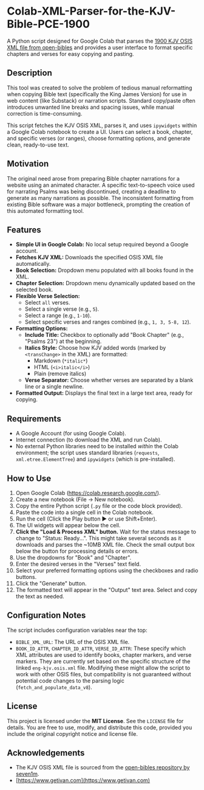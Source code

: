 # Colab-XML-Parser-for-the-KJV-Bible-PCE-1900

A Python script designed for Google Colab that parses the [1900 KJV OSIS XML file from open-bibles](https://github.com/seven1m/open-bibles/blob/master/eng-kjv.osis.xml) and provides a user interface to format specific chapters and verses for easy copying and pasting.

## Description

This tool was created to solve the problem of tedious manual reformatting when copying Bible text (specifically the King James Version) for use in web content (like Substack) or narration scripts. Standard copy/paste often introduces unwanted line breaks and spacing issues, while manual correction is time-consuming.

This script fetches the KJV OSIS XML, parses it, and uses `ipywidgets` within a Google Colab notebook to create a UI. Users can select a book, chapter, and specific verses (or ranges), choose formatting options, and generate clean, ready-to-use text.

## Motivation

The original need arose from preparing Bible chapter narrations for a website using an animated character. A specific text-to-speech voice used for narrating Psalms was being discontinued, creating a deadline to generate as many narrations as possible. The inconsistent formatting from existing Bible software was a major bottleneck, prompting the creation of this automated formatting tool.

## Features

*   **Simple UI in Google Colab:** No local setup required beyond a Google account.
*   **Fetches KJV XML:** Downloads the specified OSIS XML file automatically.
*   **Book Selection:** Dropdown menu populated with all books found in the XML.
*   **Chapter Selection:** Dropdown menu dynamically updated based on the selected book.
*   **Flexible Verse Selection:**
    *   Select `all` verses.
    *   Select a single verse (e.g., `5`).
    *   Select a range (e.g., `1-10`).
    *   Select specific verses and ranges combined (e.g., `1, 3, 5-8, 12`).
*   **Formatting Options:**
    *   **Include Title:** Checkbox to optionally add "Book Chapter" (e.g., "Psalms 23") at the beginning.
    *   **Italics Style:** Choose how KJV added words (marked by `<transChange>` in the XML) are formatted:
        *   Markdown (`*italic*`)
        *   HTML (`<i>italic</i>`)
        *   Plain (remove italics)
    *   **Verse Separator:** Choose whether verses are separated by a blank line or a single newline.
*   **Formatted Output:** Displays the final text in a large text area, ready for copying.

## Requirements

*   A Google Account (for using Google Colab).
*   Internet connection (to download the XML and run Colab).
*   No external Python libraries need to be installed *within* the Colab environment; the script uses standard libraries (`requests`, `xml.etree.ElementTree`) and `ipywidgets` (which is pre-installed).

## How to Use

1.  Open Google Colab (<https://colab.research.google.com/>).
2.  Create a new notebook (File -> New notebook).
3.  Copy the entire Python script (`.py` file or the code block provided).
4.  Paste the code into a single cell in the Colab notebook.
5.  Run the cell (Click the Play button ▶️ or use Shift+Enter).
6.  The UI widgets will appear below the cell.
7.  **Click the "Load & Process XML" button.** Wait for the status message to change to "Status: Ready...". This might take several seconds as it downloads and parses the ~10MB XML file. Check the small output box below the button for processing details or errors.
8.  Use the dropdowns for "Book" and "Chapter".
9.  Enter the desired verses in the "Verses" text field.
10. Select your preferred formatting options using the checkboxes and radio buttons.
11. Click the "Generate" button.
12. The formatted text will appear in the "Output" text area. Select and copy the text as needed.

## Configuration Notes

The script includes configuration variables near the top:

*   `BIBLE_XML_URL`: The URL of the OSIS XML file.
*   `BOOK_ID_ATTR`, `CHAPTER_ID_ATTR`, `VERSE_ID_ATTR`: These specify which XML attributes are used to identify books, chapter markers, and verse markers. They are currently set based on the specific structure of the linked `eng-kjv.osis.xml` file. Modifying these might allow the script to work with other OSIS files, but compatibility is not guaranteed without potential code changes to the parsing logic (`fetch_and_populate_data_v8`).

## License

This project is licensed under the **MIT License**. See the `LICENSE` file for details. You are free to use, modify, and distribute this code, provided you include the original copyright notice and license file.

## Acknowledgements

*   The KJV OSIS XML file is sourced from the [open-bibles repository by seven1m](https://github.com/seven1m/open-bibles).
*   [https://www.getivan.com](https://www.getivan.com)
